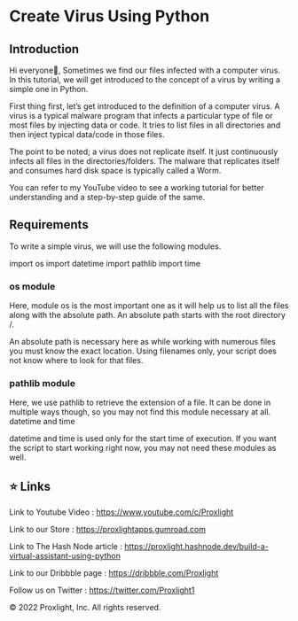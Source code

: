 # Create Virus Using Python

## Introduction

Hi everyone👋, Sometimes we find our files infected with a computer virus. In this tutorial, we will get introduced to the concept of a virus by writing a simple one in Python.

First thing first, let’s get introduced to the definition of a computer virus. A virus is a typical malware program that infects a particular type of file or most files by injecting data or code. It tries to list files in all directories and then inject typical data/code in those files.

The point to be noted; a virus does not replicate itself. It just continuously infects all files in the directories/folders. The malware that replicates itself and consumes hard disk space is typically called a Worm.

You can refer to my YouTube video to see a working tutorial for better understanding and a step-by-step guide of the same.

## Requirements

To write a simple virus, we will use the following modules.

import os
import datetime
import pathlib
import time

### os module

Here, module os is the most important one as it will help us to list all the files along with the absolute path. An absolute path starts with the root directory /.

An absolute path is necessary here as while working with numerous files you must know the exact location. Using filenames only, your script does not know where to look for that files.

### pathlib module

Here, we use pathlib to retrieve the extension of a file. It can be done in multiple ways though, so you may not find this module necessary at all.
datetime and time

datetime and time is used only for the start time of execution. If you want the script to start working right now, you may not need these modules as well.

## ⭐ Links

Link to Youtube Video : https://www.youtube.com/c/Proxlight

Link to our Store : https://proxlightapps.gumroad.com

Link to The Hash Node article : https://proxlight.hashnode.dev/build-a-virtual-assistant-using-python

Link to our Dribbble page : https://dribbble.com/Proxlight

Follow us on Twitter : https://twitter.com/Proxlight1

© 2022 Proxlight, Inc. All rights reserved.
